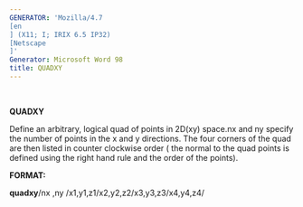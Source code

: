 ```yaml
---
GENERATOR: 'Mozilla/4.7 
[en
] (X11; I; IRIX 6.5 IP32) 
[Netscape
]'
Generator: Microsoft Word 98
title: QUADXY
---
```


 

 **QUADXY**

  Define an arbitrary, logical quad of points in 2D(xy) space.nx and
  ny specify the number of points in the x and y directions. The four
  corners of the quad are then listed in counter clockwise order ( the
  normal to the quad points is defined using the right hand rule and
  the order of the points).

**FORMAT:**

**quadxy**/nx ,ny /x1,y1,z1/x2,y2,z2/x3,y3,z3/x4,y4,z4/
